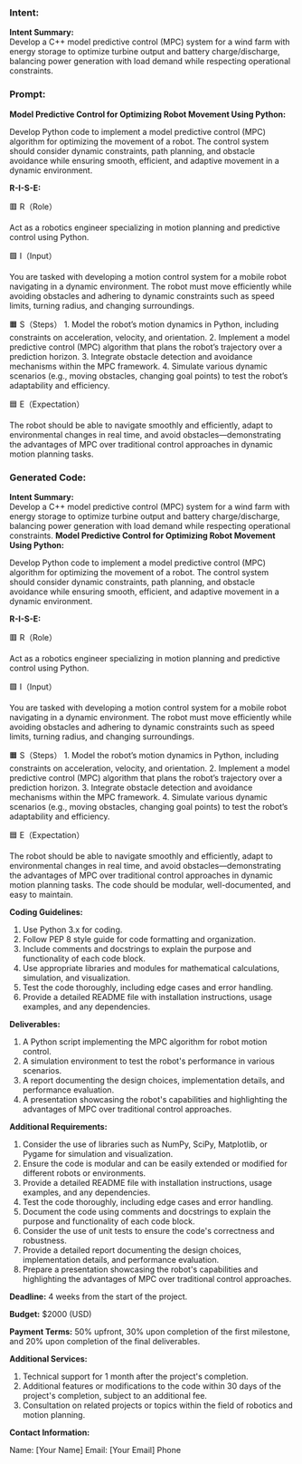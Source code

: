 ### Intent:
**Intent Summary:**  
Develop a C++ model predictive control (MPC) system for a wind farm with energy storage to optimize turbine output and battery charge/discharge, balancing power generation with load demand while respecting operational constraints.

### Prompt:
**Model Predictive Control for Optimizing Robot Movement Using Python:**

Develop Python code to implement a model predictive control (MPC) algorithm for optimizing the movement of a robot. The control system should consider dynamic constraints, path planning, and obstacle avoidance while ensuring smooth, efficient, and adaptive movement in a dynamic environment.

**R-I-S-E:**

🟥 R（Role）

Act as a robotics engineer specializing in motion planning and predictive control using Python.

🟩 I（Input）

You are tasked with developing a motion control system for a mobile robot navigating in a dynamic environment. The robot must move efficiently while avoiding obstacles and adhering to dynamic constraints such as speed limits, turning radius, and changing surroundings.

🟧 S（Steps）
	1.	Model the robot’s motion dynamics in Python, including constraints on acceleration, velocity, and orientation.
	2.	Implement a model predictive control (MPC) algorithm that plans the robot’s trajectory over a prediction horizon.
	3.	Integrate obstacle detection and avoidance mechanisms within the MPC framework.
	4.	Simulate various dynamic scenarios (e.g., moving obstacles, changing goal points) to test the robot’s adaptability and efficiency.

🟦 E（Expectation）

The robot should be able to navigate smoothly and efficiently, adapt to environmental changes in real time, and avoid obstacles—demonstrating the advantages of MPC over traditional control approaches in dynamic motion planning tasks.

### Generated Code:
**Intent Summary:**  
Develop a C++ model predictive control (MPC) system for a wind farm with energy storage to optimize turbine output and battery charge/discharge, balancing power generation with load demand while respecting operational constraints.
**Model Predictive Control for Optimizing Robot Movement Using Python:**

Develop Python code to implement a model predictive control (MPC) algorithm for optimizing the movement of a robot. The control system should consider dynamic constraints, path planning, and obstacle avoidance while ensuring smooth, efficient, and adaptive movement in a dynamic environment.

**R-I-S-E:**

🟥 R（Role）

Act as a robotics engineer specializing in motion planning and predictive control using Python.

🟩 I（Input）

You are tasked with developing a motion control system for a mobile robot navigating in a dynamic environment. The robot must move efficiently while avoiding obstacles and adhering to dynamic constraints such as speed limits, turning radius, and changing surroundings.

🟧 S（Steps）
	1.	Model the robot’s motion dynamics in Python, including constraints on acceleration, velocity, and orientation.
	2.	Implement a model predictive control (MPC) algorithm that plans the robot’s trajectory over a prediction horizon.
	3.	Integrate obstacle detection and avoidance mechanisms within the MPC framework.
	4.	Simulate various dynamic scenarios (e.g., moving obstacles, changing goal points) to test the robot’s adaptability and efficiency.

🟦 E（Expectation）

The robot should be able to navigate smoothly and efficiently, adapt to environmental changes in real time, and avoid obstacles—demonstrating the advantages of MPC over traditional control approaches in dynamic motion planning tasks. The code should be modular, well-documented, and easy to maintain.

**Coding Guidelines:**

1.	Use Python 3.x for coding.
2.	Follow PEP 8 style guide for code formatting and organization.
3.	Include comments and docstrings to explain the purpose and functionality of each code block.
4.	Use appropriate libraries and modules for mathematical calculations, simulation, and visualization.
5.	Test the code thoroughly, including edge cases and error handling.
6.	Provide a detailed README file with installation instructions, usage examples, and any dependencies.

**Deliverables:**

1.	A Python script implementing the MPC algorithm for robot motion control.
2.	A simulation environment to test the robot's performance in various scenarios.
3.	A report documenting the design choices, implementation details, and performance evaluation.
4.	A presentation showcasing the robot's capabilities and highlighting the advantages of MPC over traditional control approaches.

**Additional Requirements:**

1.	Consider the use of libraries such as NumPy, SciPy, Matplotlib, or Pygame for simulation and visualization.
2.	Ensure the code is modular and can be easily extended or modified for different robots or environments.
3.	Provide a detailed README file with installation instructions, usage examples, and any dependencies.
4.	Test the code thoroughly, including edge cases and error handling.
5.	Document the code using comments and docstrings to explain the purpose and functionality of each code block.
6.	Consider the use of unit tests to ensure the code's correctness and robustness.
7.	Provide a detailed report documenting the design choices, implementation details, and performance evaluation.
8.	Prepare a presentation showcasing the robot's capabilities and highlighting the advantages of MPC over traditional control approaches.

**Deadline:** 4 weeks from the start of the project.

**Budget:** $2000 (USD)

**Payment Terms:** 50% upfront, 30% upon completion of the first milestone, and 20% upon completion of the final deliverables.

**Additional Services:**

1.	Technical support for 1 month after the project's completion.
2.	Additional features or modifications to the code within 30 days of the project's completion, subject to an additional fee.
3.	Consultation on related projects or topics within the field of robotics and motion planning.

**Contact Information:**

Name: [Your Name]
Email: [Your Email]
Phone
